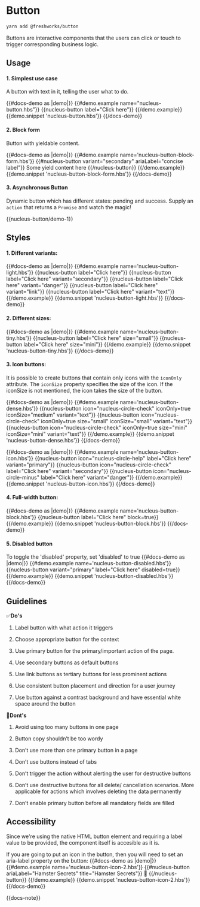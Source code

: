 # Button

```sh
yarn add @freshworks/button
```

Buttons are interactive components that the users can click or touch to trigger corresponding business logic. 

## Usage

#### 1. Simplest use case
A button with text in it, telling the user what to do.

{{#docs-demo as |demo|}}
  {{#demo.example name="nucleus-button.hbs"}}
    {{nucleus-button label="Click here"}}
  {{/demo.example}}
  {{demo.snippet 'nucleus-button.hbs'}}
{{/docs-demo}}

#### 2. Block form
Button with yieldable content.

{{#docs-demo as |demo|}}
  {{#demo.example name='nucleus-button-block-form.hbs'}}
    {{#nucleus-button variant="secondary" ariaLabel="concise label"}}
      Some yield content here
    {{/nucleus-button}}
  {{/demo.example}}
  {{demo.snippet 'nucleus-button-block-form.hbs'}}
{{/docs-demo}}

#### 3. Asynchronous Button
Dynamic button which has different states: pending and success. Supply an `action` that returns a `Promise` and watch the magic!

{{nucleus-button/demo-1}}

## Styles

#### 1. Different variants:
{{#docs-demo as |demo|}}
  {{#demo.example name='nucleus-button-light.hbs'}}
    {{nucleus-button label="Click here"}}
    {{nucleus-button label="Click here" variant="secondary"}}
    {{nucleus-button label="Click here" variant="danger"}}
    {{nucleus-button label="Click here" variant="link"}}
    {{nucleus-button label="Click here" variant="text"}}
  {{/demo.example}}
  {{demo.snippet 'nucleus-button-light.hbs'}}
{{/docs-demo}}

#### 2. Different sizes:
{{#docs-demo as |demo|}}
  {{#demo.example name='nucleus-button-tiny.hbs'}}
    {{nucleus-button label="Click here" size="small"}}
    {{nucleus-button label="Click here" size="mini"}}
  {{/demo.example}}
  {{demo.snippet 'nucleus-button-tiny.hbs'}}
{{/docs-demo}}

#### 3. Icon buttons:
It is possible to create buttons that contain only icons with the `iconOnly` attribute. 
The `iconSize` property specifies the size of the icon. If the iconSize is not mentioned, the icon takes the size of the button.

{{#docs-demo as |demo|}}
  {{#demo.example name='nucleus-button-dense.hbs'}}
    {{nucleus-button icon="nucleus-circle-check" iconOnly=true iconSize="medium" 
      variant="text"}}
    {{nucleus-button icon="nucleus-circle-check" iconOnly=true size="small" 
      iconSize="small" variant="text"}}
    {{nucleus-button icon="nucleus-circle-check" iconOnly=true size="mini" 
      iconSize="mini" variant="text"}}
  {{/demo.example}}
  {{demo.snippet 'nucleus-button-dense.hbs'}}
{{/docs-demo}}

{{#docs-demo as |demo|}}
  {{#demo.example name='nucleus-button-icon.hbs'}}
    {{nucleus-button icon="nucleus-circle-help" label="Click here" variant="primary"}}
    {{nucleus-button icon="nucleus-circle-check" label="Click here" variant="secondary"}}
    {{nucleus-button icon="nucleus-circle-minus" label="Click here" variant="danger"}}
  {{/demo.example}}
  {{demo.snippet 'nucleus-button-icon.hbs'}}
{{/docs-demo}}

#### 4. Full-width button:
{{#docs-demo as |demo|}}
  {{#demo.example name='nucleus-button-block.hbs'}}
    {{nucleus-button label="Click here" block=true}}
  {{/demo.example}}
  {{demo.snippet 'nucleus-button-block.hbs'}}
{{/docs-demo}}

#### 5. Disabled button
To toggle the 'disabled' property, set 'disabled' to true
{{#docs-demo as |demo|}}
  {{#demo.example name='nucleus-button-disabled.hbs'}}
    {{nucleus-button variant="primary" label="Click here" disabled=true}}
  {{/demo.example}}
  {{demo.snippet 'nucleus-button-disabled.hbs'}}
{{/docs-demo}}

## Guidelines

✅**Do's**

1. Label button with what action it triggers

2. Choose appropriate button for the context

3. Use primary button for the primary/important action of the page.

4. Use secondary buttons as default buttons

5. Use link buttons as tertiary buttons for less prominent actions

6. Use consistent button placement and direction for a user journey

7. Use button against a contrast background and have essential white space around the button


🚫**Dont's**

1. Avoid using too many buttons in one page 

2. Button copy shouldn’t be too wordy

3. Don’t use more than one primary button in a page

4. Don’t use buttons instead of tabs

5. Don’t trigger the action without alerting the user for destructive buttons  

6. Don’t use destructive buttons for all delete/ cancellation scenarios. More applicable for actions which involves deleting the data permanently

7. Don’t enable primary button before all mandatory fields are filled

## Accessibility

Since we're using the native HTML button element and requiring a label value to be provided, the component itself is accesible as it is.

If you are going to put an icon in the button, then you will need to set an aria-label property on the button:
{{#docs-demo as |demo|}}
  {{#demo.example name='nucleus-button-icon-2.hbs'}}
    {{#nucleus-button  ariaLabel="Hamster Secrets" title="Hamster Secrets"}}
      🐹
    {{/nucleus-button}}
  {{/demo.example}}
  {{demo.snippet 'nucleus-button-icon-2.hbs'}}
{{/docs-demo}}

{{docs-note}}
